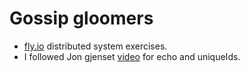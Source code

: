 # Gossip gloomers

- [fly.io](https://fly.io/dist-sys) distributed system exercises.
- I followed Jon gjenset [video](https://www.youtube.com/watch?v=gboGyccRVXI) for echo and uniqueIds.
